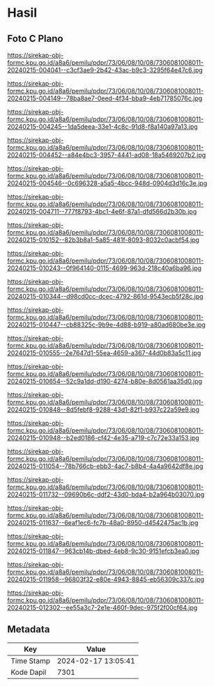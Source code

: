 # Hasil

## Foto C Plano

https://sirekap-obj-formc.kpu.go.id/a8a6/pemilu/pdpr/73/06/08/10/08/7306081008011-20240215-004041--c3cf3ae9-2b42-43ac-b9c3-3295f64e47c6.jpg

https://sirekap-obj-formc.kpu.go.id/a8a6/pemilu/pdpr/73/06/08/10/08/7306081008011-20240215-004149--78ba8ae7-0eed-4f34-bba9-4eb71785076c.jpg

https://sirekap-obj-formc.kpu.go.id/a8a6/pemilu/pdpr/73/06/08/10/08/7306081008011-20240215-004245--1da5deea-33e1-4c8c-91d8-f8a140a97a13.jpg

https://sirekap-obj-formc.kpu.go.id/a8a6/pemilu/pdpr/73/06/08/10/08/7306081008011-20240215-004452--a84e4bc3-3957-4441-ad08-18a5469207b2.jpg

https://sirekap-obj-formc.kpu.go.id/a8a6/pemilu/pdpr/73/06/08/10/08/7306081008011-20240215-004546--0c696328-a5a5-4bcc-948d-0904d3d16c3e.jpg

https://sirekap-obj-formc.kpu.go.id/a8a6/pemilu/pdpr/73/06/08/10/08/7306081008011-20240215-004711--777f8793-4bc1-4e6f-87a1-dfd566d2b30b.jpg

https://sirekap-obj-formc.kpu.go.id/a8a6/pemilu/pdpr/73/06/08/10/08/7306081008011-20240215-010152--82b3b8a1-5a85-481f-8093-8032c0acbf54.jpg

https://sirekap-obj-formc.kpu.go.id/a8a6/pemilu/pdpr/73/06/08/10/08/7306081008011-20240215-010243--0f964140-0115-4699-963d-218c40a6ba96.jpg

https://sirekap-obj-formc.kpu.go.id/a8a6/pemilu/pdpr/73/06/08/10/08/7306081008011-20240215-010344--d98cd0cc-dcec-4792-861d-9543ecb5f28c.jpg

https://sirekap-obj-formc.kpu.go.id/a8a6/pemilu/pdpr/73/06/08/10/08/7306081008011-20240215-010447--cb88325c-9b9e-4d88-b919-a80ad680be3e.jpg

https://sirekap-obj-formc.kpu.go.id/a8a6/pemilu/pdpr/73/06/08/10/08/7306081008011-20240215-010555--2e7647d1-55ea-4659-a367-44d0b83a5c11.jpg

https://sirekap-obj-formc.kpu.go.id/a8a6/pemilu/pdpr/73/06/08/10/08/7306081008011-20240215-010654--52c9a1dd-d190-4274-b80e-8d0561aa35d0.jpg

https://sirekap-obj-formc.kpu.go.id/a8a6/pemilu/pdpr/73/06/08/10/08/7306081008011-20240215-010848--8d5febf8-9288-43d1-82f1-b937c22a59e9.jpg

https://sirekap-obj-formc.kpu.go.id/a8a6/pemilu/pdpr/73/06/08/10/08/7306081008011-20240215-010948--b2ed0186-cf42-4e35-a719-c7c72e33a153.jpg

https://sirekap-obj-formc.kpu.go.id/a8a6/pemilu/pdpr/73/06/08/10/08/7306081008011-20240215-011054--78b766cb-ebb3-4ac7-b8b4-4a4a9642df8e.jpg

https://sirekap-obj-formc.kpu.go.id/a8a6/pemilu/pdpr/73/06/08/10/08/7306081008011-20240215-011732--09690b6c-ddf2-43d0-bda4-b2a964b03070.jpg

https://sirekap-obj-formc.kpu.go.id/a8a6/pemilu/pdpr/73/06/08/10/08/7306081008011-20240215-011637--6eaf1ec6-fc7b-48a0-8950-d4542475ac1b.jpg

https://sirekap-obj-formc.kpu.go.id/a8a6/pemilu/pdpr/73/06/08/10/08/7306081008011-20240215-011847--963cb14b-dbed-4eb8-9c30-9151efcb3ea0.jpg

https://sirekap-obj-formc.kpu.go.id/a8a6/pemilu/pdpr/73/06/08/10/08/7306081008011-20240215-011958--96803f32-e80e-4943-8845-eb56309c337c.jpg

https://sirekap-obj-formc.kpu.go.id/a8a6/pemilu/pdpr/73/06/08/10/08/7306081008011-20240215-012302--ee55a3c7-2e1e-460f-9dec-975f2f00cf64.jpg


## Metadata

| Key        | Value               |
| ---------- | ------------------- |
| Time Stamp | 2024-02-17 13:05:41 |
| Kode Dapil | 7301                |



